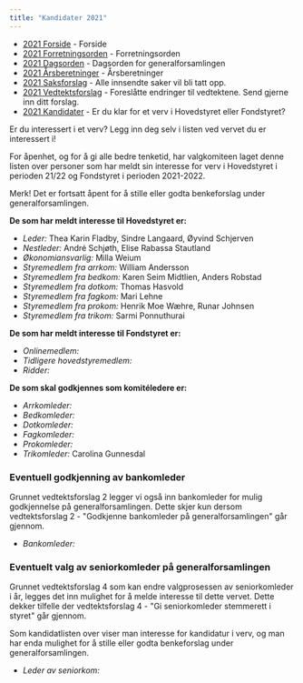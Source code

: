```yaml
---
title: "Kandidater 2021"
---
```


* [2021 Forside](/wiki/online/generalforsamlingen/genfors2021)   - Forside
* [2021 Forretningsorden](/wiki/online/generalforsamlingen/genfors2021/forretningsorden) - Forretningsorden
* [2021 Dagsorden](/wiki/online/generalforsamlingen/genfors2021/dagsorden) - Dagsorden for generalforsamlingen
* [2021 Årsberetninger](/wiki/online/generalforsamlingen/genfors2021/aarsberetninger) - Årsberetninger
* [2021 Saksforslag](/wiki/online/generalforsamlingen/genfors2021/saksforslag) - Alle innsendte saker vil bli tatt opp.
* [2021 Vedtektsforslag](/wiki/online/generalforsamlingen/genfors2021/vedtekstforslag) - Foreslåtte endringer til vedtektene. Send gjerne inn ditt forslag.
* [2021 Kandidater](/wiki/online/generalforsamlingen/genfors2021/valg) - Er du klar for et verv i Hovedstyret eller Fondstyret? 

Er du interessert i et verv? Legg inn deg selv i listen ved vervet du er interessert i!

For åpenhet, og for å gi alle bedre tenketid, har valgkomiteen laget denne listen over personer som har meldt sin interesse for verv i Hovedstyret i perioden 21/22 og Fondstyret i perioden 2021-2022. 

Merk! Det er fortsatt åpent for å stille eller godta benkeforslag under generalforsamlingen.  

**De som har meldt interesse til Hovedstyret er:**

* *Leder:* Thea Karin Fladby, Sindre Langaard, Øyvind Schjerven
* *Nestleder:* André Schjøth, Elise Rabassa Stautland
* *Økonomiansvarlig:* Milla Weium
* *Styremedlem fra arrkom:* William Andersson
* *Styremedlem fra bedkom:* Karen Seim Midtlien, Anders Robstad  
* *Styremedlem fra dotkom:* Thomas Hasvold
* *Styremedlem fra fagkom:* Mari Lehne 
* *Styremedlem fra prokom:* Henrik Moe Wæhre, Runar Johnsen
* *Styremedlem fra trikom:* Sarmi Ponnuthurai 

**De som har meldt interesse til Fondstyret er:**

* *Onlinemedlem:* 
* *Tidligere hovedstyremedlem:* 
* *Ridder:*

**De som skal godkjennes som komitéledere er:**

* *Arrkomleder:* 
* *Bedkomleder:* 
* *Dotkomleder:*
* *Fagkomleder:*
* *Prokomleder:*
* *Trikomleder:* Carolina Gunnesdal

### Eventuell godkjenning av bankomleder
Grunnet vedtektsforslag 2 legger vi også inn bankomleder for mulig godkjennelse på generalforsamlingen. Dette skjer kun dersom vedtektsforslag 2 - "Godkjenne bankomleder på generalforsamlingen" går gjennom.

* *Bankomleder:*

### Eventuelt valg av seniorkomleder på generalforsamlingen
Grunnet vedtektsforslag 4 som kan endre valgprosessen av seniorkomleder i år, legges det inn mulighet for å melde interesse til dette vervet. Dette dekker tilfelle der vedtektsforslag 4 - "Gi seniorkomleder stemmerett i styret" går gjennom.

Som kandidatlisten over viser man interesse for kandidatur i verv, og man har enda mulighet for å stille eller godta benkeforslag under generalforsamlingen.

* *Leder av seniorkom:*